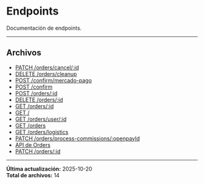 # Endpoints

Documentación de endpoints.

---

## Archivos

- [PATCH /orders/cancel/:id](./cancel.md)
- [DELETE /orders/cleanup](./cleanup.md)
- [POST /confirm/mercado-pago](./confirm-payment-mercadopago.md)
- [POST /confirm](./confirm-payment-openpay.md)
- [POST /orders/:id](./create.md)
- [DELETE /orders/:id](./delete.md)
- [GET /orders/:id](./get-by-id.md)
- [GET /](./healthcheck.md)
- [GET /orders/user/:id](./list-by-user-id.md)
- [GET /orders](./list.md)
- [GET /orders/logistics](./logistics.md)
- [PATCH /orders/process-commissions/:openpayId](./process-commissions.md)
- [API de Orders](./README.md)
- [PATCH /orders/:id](./update.md)

---

**Última actualización:** 2025-10-20  
**Total de archivos:** 14
